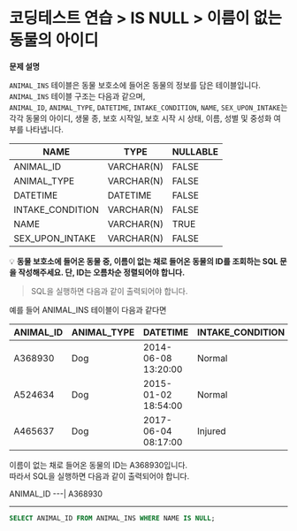# 코딩테스트 연습 > IS NULL > 이름이 없는 동물의 아이디
**문제 설명**

`ANIMAL_INS` 테이블은 동물 보호소에 들어온 동물의 정보를 담은 테이블입니다.   
`ANIMAL_INS` 테이블 구조는 다음과 같으며,   
`ANIMAL_ID`, `ANIMAL_TYPE`, `DATETIME`, `INTAKE_CONDITION`, `NAME`, `SEX_UPON_INTAKE`는  
각각 동물의 아이디, 생물 종, 보호 시작일, 보호 시작 시 상태, 이름, 성별 및 중성화 여부를 나타냅니다.

NAME	| TYPE | NULLABLE
--- | --- | ---
ANIMAL_ID |	VARCHAR(N) |	FALSE
ANIMAL_TYPE |	VARCHAR(N) |	FALSE
DATETIME |	DATETIME |	FALSE
INTAKE_CONDITION |	VARCHAR(N) |	FALSE
NAME |	VARCHAR(N) |	TRUE
SEX_UPON_INTAKE |	VARCHAR(N) |	FALSE


💡 **동물 보호소에 들어온 동물 중, 이름이 없는 채로 들어온 동물의 ID를 조회하는 SQL 문을 작성해주세요. 
단, ID는 오름차순 정렬되어야 합니다.**

> SQL을 실행하면 다음과 같이 출력되어야 합니다.

예를 들어 ANIMAL_INS 테이블이 다음과 같다면

ANIMAL_ID |	ANIMAL_TYPE |	DATETIME | INTAKE_CONDITION |	NAME | SEX_UPON_INTAKE
--- | --- | --- | --- | --- | --- |
A368930 |	Dog |	2014-06-08 13:20:00 |	Normal |	NULL |	Spayed Female
A524634 |	Dog |	2015-01-02 18:54:00 |	Normal |	*Belle |	Intact Female
A465637 |	Dog |	2017-06-04 08:17:00 |	Injured |	*Commander |	Neutered Male

이름이 없는 채로 들어온 동물의 ID는 A368930입니다.   
따라서 SQL을 실행하면 다음과 같이 출력되어야 합니다.

ANIMAL_ID
---|
A368930

---

```sql
SELECT ANIMAL_ID FROM ANIMAL_INS WHERE NAME IS NULL;
```

